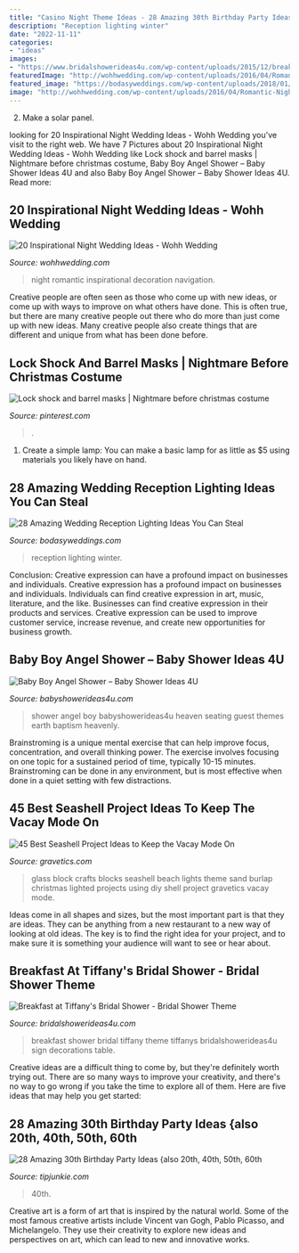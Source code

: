 ```yaml
---
title: "Casino Night Theme Ideas - 28 Amazing 30th Birthday Party Ideas {also 20th, 40th, 50th, 60th"
description: "Reception lighting winter"
date: "2022-11-11"
categories:
- "ideas"
images:
- "https://www.bridalshowerideas4u.com/wp-content/uploads/2015/12/breakfast-at-tiffanys-sign.jpg"
featuredImage: "http://wohhwedding.com/wp-content/uploads/2016/04/Romantic-Night-Wedding-Decoration-Ideas.jpg"
featured_image: "https://bodasyweddings.com/wp-content/uploads/2018/01/winter-wedding.jpg"
image: "http://wohhwedding.com/wp-content/uploads/2016/04/Romantic-Night-Wedding-Decoration-Ideas.jpg"
---
```



2. Make a solar panel.

	

		
looking for 20 Inspirational Night Wedding Ideas - Wohh Wedding you've visit to the right web. We have 7 Pictures about 20 Inspirational Night Wedding Ideas - Wohh Wedding like Lock shock and barrel masks | Nightmare before christmas costume, Baby Boy Angel Shower – Baby Shower Ideas 4U and also Baby Boy Angel Shower – Baby Shower Ideas 4U. Read more:
		
    
## 20 Inspirational Night Wedding Ideas - Wohh Wedding

<img loading=lazy src="http://wohhwedding.com/wp-content/uploads/2016/04/Romantic-Night-Wedding-Decoration-Ideas.jpg" onerror="this.onerror=null;this.src='https://tse4.mm.bing.net/th?id=OIP.JjzgCZSH3Baz7CuxB28FywHaJ_&amp;pid=15.1';" alt="20 Inspirational Night Wedding Ideas - Wohh Wedding">

_Source: wohhwedding.com_

>night romantic inspirational decoration navigation. 

	

Creative people are often seen as those who come up with new ideas, or come up with ways to improve on what others have done. This is often true, but there are many creative people out there who do more than just come up with new ideas. Many creative people also create things that are different and unique from what has been done before.

    
## Lock Shock And Barrel Masks | Nightmare Before Christmas Costume

<img loading=lazy src="https://i.pinimg.com/736x/73/aa/4b/73aa4be140909842462868df605b5c49.jpg" onerror="this.onerror=null;this.src='https://tse2.mm.bing.net/th?id=OIP.SOjETddnMZuucXExXJrLXwHaJ3&amp;pid=15.1';" alt="Lock shock and barrel masks | Nightmare before christmas costume">

_Source: pinterest.com_

>. 

	

1. Create a simple lamp: You can make a basic lamp for as little as $5 using materials you likely have on hand.

    
## 28 Amazing Wedding Reception Lighting Ideas You Can Steal

<img loading=lazy src="https://bodasyweddings.com/wp-content/uploads/2018/01/winter-wedding.jpg" onerror="this.onerror=null;this.src='https://tse2.mm.bing.net/th?id=OIP.gEcxy8HueJXJGArJg2icjwHaLH&amp;pid=15.1';" alt="28 Amazing Wedding Reception Lighting Ideas You Can Steal">

_Source: bodasyweddings.com_

>reception lighting winter. 

	

Conclusion: Creative expression can have a profound impact on businesses and individuals.
Creative expression has a profound impact on businesses and individuals. Individuals can find creative expression in art, music, literature, and the like. Businesses can find creative expression in their products and services. Creative expression can be used to improve customer service, increase revenue, and create new opportunities for business growth.

    
## Baby Boy Angel Shower – Baby Shower Ideas 4U

<img loading=lazy src="https://babyshowerideas4u.com/wp-content/uploads/2016/09/Baby-Boy-Angel-Shower-Guest-Seating-600x800.jpg" onerror="this.onerror=null;this.src='https://tse4.mm.bing.net/th?id=OIP.nczdvTl957HlRqX5TNQ2dwHaJ4&amp;pid=15.1';" alt="Baby Boy Angel Shower – Baby Shower Ideas 4U">

_Source: babyshowerideas4u.com_

>shower angel boy babyshowerideas4u heaven seating guest themes earth baptism heavenly. 

	

Brainstroming is a unique mental exercise that can help improve focus, concentration, and overall thinking power. The exercise involves focusing on one topic for a sustained period of time, typically 10-15 minutes. Brainstroming can be done in any environment, but is most effective when done in a quiet setting with few distractions.

    
## 45 Best Seashell Project Ideas To Keep The Vacay Mode On

<img loading=lazy src="https://www.gravetics.com/wp-content/uploads/2017/08/Beach-theme-glass-block-with-sand-lights-net-and-burlap..jpg" onerror="this.onerror=null;this.src='https://tse2.mm.bing.net/th?id=OIP.24Buwy6fWlDcGOJNQOW6egHaJ4&amp;pid=15.1';" alt="45 Best Seashell Project Ideas to Keep the Vacay Mode On">

_Source: gravetics.com_

>glass block crafts blocks seashell beach lights theme sand burlap christmas lighted projects using diy shell project gravetics vacay mode. 

	

Ideas come in all shapes and sizes, but the most important part is that they are ideas. They can be anything from a new restaurant to a new way of looking at old ideas. The key is to find the right idea for your project, and to make sure it is something your audience will want to see or hear about.

    
## Breakfast At Tiffany&#039;s Bridal Shower - Bridal Shower Theme

<img loading=lazy src="https://www.bridalshowerideas4u.com/wp-content/uploads/2015/12/breakfast-at-tiffanys-sign.jpg" onerror="this.onerror=null;this.src='https://tse2.mm.bing.net/th?id=OIP.efKjDw5uweypU2TPT6-srwHaJB&amp;pid=15.1';" alt="Breakfast at Tiffany&#039;s Bridal Shower - Bridal Shower Theme">

_Source: bridalshowerideas4u.com_

>breakfast shower bridal tiffany theme tiffanys bridalshowerideas4u sign decorations table. 

	

Creative ideas are a difficult thing to come by, but they're definitely worth trying out. There are so many ways to improve your creativity, and there's no way to go wrong if you take the time to explore all of them. Here are five ideas that may help you get started: 

    
## 28 Amazing 30th Birthday Party Ideas {also 20th, 40th, 50th, 60th

<img loading=lazy src="https://cdn.tipjunkie.com/wp-content/uploads/cache/7c/36/7c36568d326abd1670f793811aac8f41.jpg" onerror="this.onerror=null;this.src='https://tse2.mm.bing.net/th?id=OIP.ZtxZvpdWYTb6Xjh8j7_KkQHaJ3&amp;pid=15.1';" alt="28 Amazing 30th Birthday Party Ideas {also 20th, 40th, 50th, 60th">

_Source: tipjunkie.com_

>40th. 

	

Creative art is a form of art that is inspired by the natural world. Some of the most famous creative artists include Vincent van Gogh, Pablo Picasso, and Michelangelo. They use their creativity to explore new ideas and perspectives on art, which can lead to new and innovative works.

